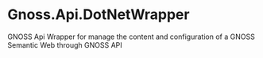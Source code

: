 # Gnoss.Api.DotNetWrapper
GNOSS Api Wrapper for manage the content and configuration of a GNOSS Semantic Web through GNOSS API
